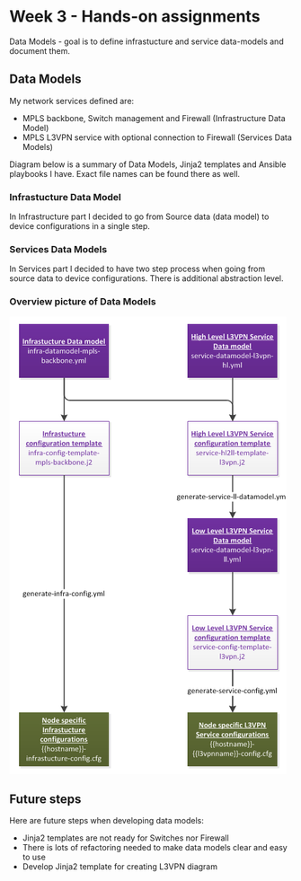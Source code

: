 # Week 3 - Hands-on assignments

Data Models - goal is to define infrastucture and service data-models and document them.

## Data Models

My network services defined are:
* MPLS backbone, Switch management and Firewall (Infrastructure Data Model)
* MPLS L3VPN service with optional connection to Firewall (Services Data Models)

Diagram below is a summary of Data Models, Jinja2 templates and Ansible playbooks I have. Exact file names can be found there as well.

### Infrastucture Data Model

In Infrastructure part I decided to go from Source data (data model) to device configurations in a single step. 

### Services Data Models
In Services part I decided to have two step process when going from source data to device configurations. There is additional abstraction level.

### Overview picture of Data Models
![alt text](https://github.com/kaage/NetAutomation_materials/blob/master/Week3-assignments/overview.png "Overview of Data Models")

## Future steps

Here are future steps when developing data models:
* Jinja2 templates are not ready for Switches nor Firewall
* There is lots of refactoring needed to make data models clear and easy to use
* Develop Jinja2 template for creating L3VPN diagram
